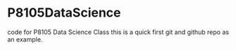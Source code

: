 # P8105DataScience
code for P8105 Data Science Class
this is a quick first git and github repo as an example.